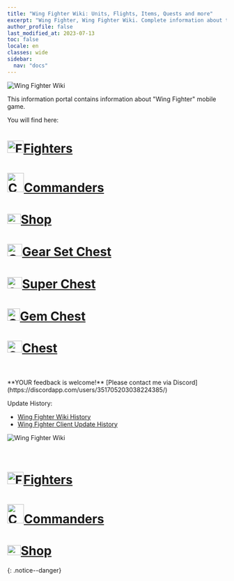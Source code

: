 ```yaml
---
title: "Wing Fighter Wiki: Units, Flights, Items, Quests and more"
excerpt: "Wing Fighter, Wing Fighter Wiki. Complete information about the Wing Fighter: Units, Heroes, Items, Artifacts, Quests and more. Be strongest player with us. Information about future updates and events."
author_profile: false
last_modified_at: 2023-07-13
toc: false
locale: en
classes: wide
sidebar:
  nav: "docs"
---
```


<!--
| Release Date | Icon |         New Commander        |
|:---|:-:|:--------------------|
| 21 July | ![Dark Champion](https://wing-fighter.github.io/images/u/ti_sishen.jpg) | [Dark Champion](https://wing-fighter.github.io/units/Dark%20Champion/) |
| 18 August | ![White Tiger](https://wing-fighter.github.io/images/u/ti_baihu.jpg) | [White Tiger](https://wing-fighter.github.io/units/White Tiger/) |
| 15 September | ![Mantis](https://wing-fighter.github.io/images/u/ti_tanglang.jpg) | [Mantis](https://wing-fighter.github.io/units/Mantis/) |


{% capture notice-update20210804 %}

* [Berserker Berserker's Axe](https://wing-fighter.github.io/Exclusive/Berserker Berserker's Axe/) - Exclusive weapon for ![Berserker](/images/u/ti_kuangzhanshi.jpg) [Berserker](/units/Berserker/)

* New items:
  * [Mantis Avatar](/Items/con_2237/)
  * [Blue dragon](/Items/con_2236/)

* Update [Schedule](https://wing-fighter.github.io/Schedule/) (up to 25 August 2021)

* [Wing Fighter Wiki](https://wing-fighter.github.io/) updated to latest game state.

{% endcapture %}

<div class="notice--danger">
  <h4 class="no_toc">4 August 2021 Update: Client version 157 (3847/3848)</h4>
  {{ notice-update20210804 | markdownify }}
</div>

{% capture notice-update20210727 %}

* [Griffin Knight Pike](https://wing-fighter.github.io/Exclusive/Griffin Knight Pike/) - Exclusive weapon for ![Griffin](/images/u/ti_shijiu.jpg) [Griffin](/units/Griffin/)

* New items:
  * [Blue dragon](https://wing-fighter.github.io/Items/con_2236/)
  * [SR Unit Pack Chest](https://wing-fighter.github.io/Items/con_2226/)
  * [V6 Premium Package](https://wing-fighter.github.io/Items/con_2225/)
  * [Heart-pounding Summer Cassanbel Offer](https://wing-fighter.github.io/Items/con_2227/)

* Update [Schedule](https://wing-fighter.github.io/Schedule/) (up to 18 August 2021)

* [Wing Fighter Wiki](https://wing-fighter.github.io/) updated to latest game state.

{% endcapture %}

<div class="notice--danger">
  <h4 class="no_toc">27 July 2021 Update: Client version 157 (3832/3833)</h4>
  {{ notice-update20210727 | markdownify }}
</div>


{% capture notice-update20210720 %}

* [Gloom Tides](https://wing-fighter.github.io/Exclusive/Revyaratan Gloom Tides/) - Exclusive weapon for ![Revyaratan](/images/u/ti_haiguai.jpg)  [Revyaratan](/units/Revyaratan/)

* New items:
  * [Level Speed Up Pack Lv. 1](https://wing-fighter.github.io/Items/con_2219/)
  * [Level Speed Up Pack Lv. 2](https://wing-fighter.github.io/Items/con_2220/)
  * [Level Speed Up Pack Lv. 3](https://wing-fighter.github.io/Items/con_2221/)
  * [Gloom Tides Token](https://wing-fighter.github.io/Items/con_2224/)
  * [Break Waves Token](https://wing-fighter.github.io/Items/con_2225/)
  * [Gloom Tides Special Skin](https://wing-fighter.github.io/Items/con_2222/)
  * [Break Waves Special Skin](https://wing-fighter.github.io/Items/con_2223/)

* Update [Schedule](https://wing-fighter.github.io/Schedule/) (up to 11 August 2021)

* [Wing Fighter Wiki](https://wing-fighter.github.io/) updated to latest game state.

{% endcapture %}

<div class="notice--danger">
  <h4 class="no_toc">20 July 2021 Update: Client version 157 (3799/3800)</h4>
  {{ notice-update20210720 | markdownify }}
</div>

-->





























![Wing Fighter Wiki](https://wing-fighter.github.io/images/anzh_img16.png)

This information portal contains information about "Wing Fighter" mobile game.

You will find here:

<h1> <img src="/images/common_lobby_icon30.png" alt="Fighters" width="37" height="28"/><a href="/fighter/" hreflang="en">Fighters</a> </h1>
<h1> <img src="/images/commander/actor_debris_0.png" alt="Commander" width="38" height="44"/><a href="/commander/" hreflang="en">Commanders</a> </h1>
<h1> <img src="/images/shop.png" alt="Shop" width="31" height="23"/><a href="/shop/" hreflang="en">Shop</a> </h1>

<h1> <img src="/images/img_2.png" alt="Gear Set Chest" width="34" height="28"/><a href="/shop/Gear%20Set%20Chest_29/" hreflang="en">Gear Set Chest</a> </h1>
<h1> <img src="/images/mixed_box_2.png" alt="Super Chest" width="34" height="26"/><a href="/shop/Super%20Chest_21/" hreflang="en">Super Chest</a> </h1>
<h1> <img src="/images/gem_group.png" alt="Gem Chest" width="29" height="28"/><a href="/shop/Gem%20Chest_18/" hreflang="en">Gem Chest</a> </h1>
<h1> <img src="/images/box_open.png" alt="Chest" width="34" height="27"/><a href="/shop/Chest_20/" hreflang="en">Chest</a> </h1>




<!-- * <i class="fas fa-chess-king"/>  [Heroes](/heroes/)
* <i class="fas fa-mask"/>  [Adjutant](/heroes/Adjutants/)
* <i class="fab fa-optin-monster"/>  [Units](/units/)
* <i class="fas fa-fist-raised"/> [Combination Info: Heroes & Units](/combination/)
* <i class="fas fa-atom"/>  [Holy Emblem](/Emblem/)
* <i class="fas fa-hand-sparkles"/>  [Artifacts](/artifacts/)

* <i class="fas fa-poo-storm"/> [Main Story](/Main Story/)
* <i class="fas fa-door-open"/> [Underground](/Underground/)
* <i class="fas fa-crown"/> [VIP System](/VIP/)
* <i class="fab fa-think-peaks"/> [Peak Talent](/PeakTalent/)

* <i class="fas fa-question-circle"/>  [Sphinx: Answer questions for approval and rewards!](/sphinx/)

* <i class="fas fa-hat-cowboy-side"/>  [Backup](/Backup/)
* <i class="fas fa-place-of-worship"/>  [Alchemy Formula Library](/Alchemy Workshop/)
* <i class="fab fa-battle-net"/> [Battle Formation](/Battle Formation/)
* <i class="fas fa-store-alt"/>  [Harbour Shop](/Shops/Harbour Shop/)
* <i class="fas fa-water"/>  [Healing Sea](/Healing Sea/)

* <i class="fas fa-business-time"/>  [Weekly Sign Rewards](/Weekly Sign Rewards/) (up to 27 July 2021)
* <i class="fas fa-calendar-alt"/>  [Schedule](/Schedule/) (up to 27 July 2021)
* <i class="fas fa-calendar-day"/> [Hotspot Artifacts & Spell 2021](/Hotspot/)
* <i class="fas fa-calendar-day"/> [Hotspot Artifacts 2021](/Hotspot/HotSpot Artifact _2021/)
* <i class="fas fa-calendar-day"/> [Hotspot Spell 2021](/Hotspot/HotSpot Spell _2021/)
* <i class="fas fa-calendar-day"/> [Faction Altar 2021](https://wing-fighter.github.io/FactionAltar/) -->



<br/>
<br/>
**YOUR feedback is welcome!**
[Please contact me via Discord](https://discordapp.com/users/351705203038224385/)

<!--
### <i class="fas fa-place-of-worship"/>  Guild
### <i class="fas fa-store"/>  Stores
### <i class="fas fa-chess"/>  Auto Chess
### <i class="fas fa-cogs"/> War Maschines
-->


Update History:

* [Wing Fighter Wiki History](/Wing_Fighter_Wiki_History.html)  
* [Wing Fighter Client Update History](/Wing_Fighter_Client_Update_History.html)

![Wing Fighter Wiki](https://wing-fighter.github.io/images/xqdz_img40.png)


<br/>
<h1> <img src="/images/common_lobby_icon30.png" alt="Fighters" width="37" height="28"/><a href="/fighter/" hreflang="en">Fighters</a> </h1>
<h1> <img src="/images/commander/actor_debris_0.png" alt="Commander" width="38" height="44"/><a href="/commander/" hreflang="en">Commanders</a> </h1>
<h1> <img src="/images/shop.png" alt="Shop" width="31" height="23"/><a href="/shop/" hreflang="en">Shop</a> </h1>

{: .notice--danger}